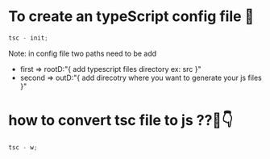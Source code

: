 # To create an typeScript config file 🚀

```javascript
tsc - init;
```

Note: in config file two paths need to be add

<ul>
    <li> first => rootD:"{ add typescript files directory ex: src }" </li>
    <li> second => outD:"{ add direcotry where you want to generate your js files  }" </li>
</ul>

# how to convert tsc file to js ??👋👇

```javascript
tsc - w;
```
